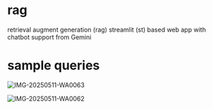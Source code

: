 # rag
retrieval augment generation (rag) streamlit (st) based web app with chatbot support from Gemini

# sample queries
![IMG-20250511-WA0063](https://github.com/user-attachments/assets/179f43e4-ae3e-4ad1-ba7a-d5a724f2cf65)

![IMG-20250511-WA0062](https://github.com/user-attachments/assets/d682e79b-e61a-44e5-bb9f-2d30ff674769)
